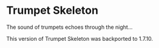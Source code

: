 # Trumpet Skeleton

The sound of trumpets echoes through the night...

This version of Trumpet Skeleton was backported to 1.7.10.
